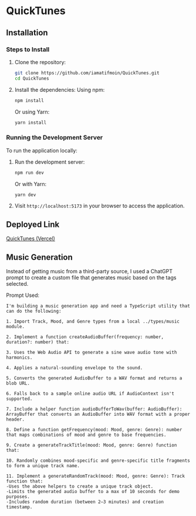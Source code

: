 # QuickTunes

## Installation

### Steps to Install

1. Clone the repository:

   ```bash
   git clone https://github.com/iamatifmoin/QuickTunes.git
   cd QuickTunes
   ```

2. Install the dependencies:
   Using npm:
   ```bash
   npm install
   ```
   Or using Yarn:
   ```bash
   yarn install
   ```

### Running the Development Server

To run the application locally:

1. Run the development server:

   ```bash
   npm run dev
   ```

   Or with Yarn:

   ```bash
   yarn dev
   ```

2. Visit `http://localhost:5173` in your browser to access the application.

## Deployed Link

[QuickTunes (Vercel)](https://quick-tunes-drab.vercel.app/)

## Music Generation

Instead of getting music from a third-party source, I used a ChatGPT prompt to create a custom file that generates music based on the tags selected.

Prompt Used:

```
I'm building a music generation app and need a TypeScript utility that can do the following:

1. Import Track, Mood, and Genre types from a local ../types/music module.

2. Implement a function createAudioBuffer(frequency: number, duration?: number) that:

3. Uses the Web Audio API to generate a sine wave audio tone with harmonics.

4. Applies a natural-sounding envelope to the sound.

5. Converts the generated AudioBuffer to a WAV format and returns a blob URL.

6. Falls back to a sample online audio URL if AudioContext isn't supported.

7. Include a helper function audioBufferToWav(buffer: AudioBuffer): ArrayBuffer that converts an AudioBuffer into WAV format with a proper header.

8. Define a function getFrequency(mood: Mood, genre: Genre): number that maps combinations of mood and genre to base frequencies.

9. Create a generateTrackTitle(mood: Mood, genre: Genre) function that:

10. Randomly combines mood-specific and genre-specific title fragments to form a unique track name.

11. Implement a generateRandomTrack(mood: Mood, genre: Genre): Track function that:
-Uses the above helpers to create a unique track object.
-Limits the generated audio buffer to a max of 10 seconds for demo purposes.
-Includes random duration (between 2–3 minutes) and creation timestamp.
```
